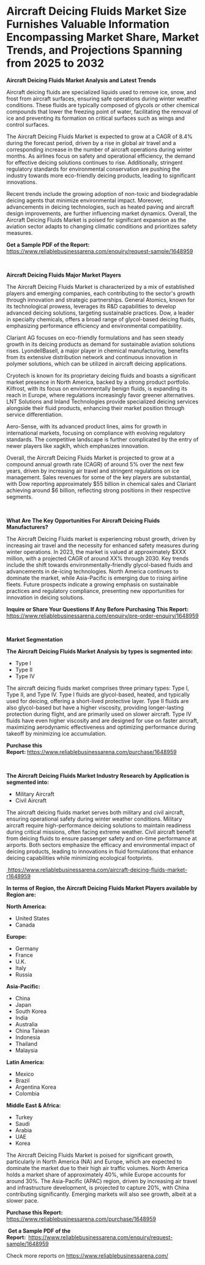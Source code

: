 <p><h1>Aircraft Deicing Fluids Market Size Furnishes Valuable Information Encompassing Market Share, Market Trends, and Projections Spanning from 2025 to 2032</h1></p><p><strong>Aircraft Deicing Fluids Market Analysis and Latest Trends</strong></p>
<p><p>Aircraft deicing fluids are specialized liquids used to remove ice, snow, and frost from aircraft surfaces, ensuring safe operations during winter weather conditions. These fluids are typically composed of glycols or other chemical compounds that lower the freezing point of water, facilitating the removal of ice and preventing its formation on critical surfaces such as wings and control surfaces.</p><p>The Aircraft Deicing Fluids Market is expected to grow at a CAGR of 8.4% during the forecast period, driven by a rise in global air travel and a corresponding increase in the number of aircraft operations during winter months. As airlines focus on safety and operational efficiency, the demand for effective deicing solutions continues to rise. Additionally, stringent regulatory standards for environmental conservation are pushing the industry towards more eco-friendly deicing products, leading to significant innovations.</p><p>Recent trends include the growing adoption of non-toxic and biodegradable deicing agents that minimize environmental impact. Moreover, advancements in deicing technologies, such as heated paving and aircraft design improvements, are further influencing market dynamics. Overall, the Aircraft Deicing Fluids Market is poised for significant expansion as the aviation sector adapts to changing climatic conditions and prioritizes safety measures.</p></p>
<p><strong>Get a Sample PDF of the Report:&nbsp;</strong> <a href="https://www.reliablebusinessarena.com/enquiry/request-sample/1648959?utm_campaign=3294&utm_medium=2&utm_source=Github&utm_content=ia&utm_term=01042025&utm_id=aircraft-deicing-fluids">https://www.reliablebusinessarena.com/enquiry/request-sample/1648959</a></p>
<p>&nbsp;</p>
<p><strong>Aircraft Deicing Fluids Major Market Players</strong></p>
<p><p>The Aircraft Deicing Fluids Market is characterized by a mix of established players and emerging companies, each contributing to the sector's growth through innovation and strategic partnerships. General Atomics, known for its technological prowess, leverages its R&D capabilities to develop advanced deicing solutions, targeting sustainable practices. Dow, a leader in specialty chemicals, offers a broad range of glycol-based deicing fluids, emphasizing performance efficiency and environmental compatibility.</p><p>Clariant AG focuses on eco-friendly formulations and has seen steady growth in its deicing products as demand for sustainable aviation solutions rises. LyondellBasell, a major player in chemical manufacturing, benefits from its extensive distribution network and continuous innovation in polymer solutions, which can be utilized in aircraft deicing applications.</p><p>Cryotech is known for its proprietary deicing fluids and boasts a significant market presence in North America, backed by a strong product portfolio. Kilfrost, with its focus on environmentally benign fluids, is expanding its reach in Europe, where regulations increasingly favor greener alternatives. LNT Solutions and Inland Technologies provide specialized deicing services alongside their fluid products, enhancing their market position through service differentiation.</p><p>Aero-Sense, with its advanced product lines, aims for growth in international markets, focusing on compliance with evolving regulatory standards. The competitive landscape is further complicated by the entry of newer players like xagklh, which emphasizes innovation.</p><p>Overall, the Aircraft Deicing Fluids Market is projected to grow at a compound annual growth rate (CAGR) of around 5% over the next few years, driven by increasing air travel and stringent regulations on ice management. Sales revenues for some of the key players are substantial, with Dow reporting approximately $55 billion in chemical sales and Clariant achieving around $6 billion, reflecting strong positions in their respective segments.</p></p>
<p>&nbsp;</p>
<p><strong>What Are The Key Opportunities For Aircraft Deicing Fluids Manufacturers?</strong></p>
<p><p>The Aircraft Deicing Fluids market is experiencing robust growth, driven by increasing air travel and the necessity for enhanced safety measures during winter operations. In 2023, the market is valued at approximately $XXX million, with a projected CAGR of around XX% through 2030. Key trends include the shift towards environmentally-friendly glycol-based fluids and advancements in de-icing technologies. North America continues to dominate the market, while Asia-Pacific is emerging due to rising airline fleets. Future prospects indicate a growing emphasis on sustainable practices and regulatory compliance, presenting new opportunities for innovation in deicing solutions.</p></p>
<p><strong>Inquire or Share Your Questions If Any Before Purchasing This Report:</strong> <a href="https://www.reliablebusinessarena.com/enquiry/pre-order-enquiry/1648959?utm_campaign=3294&utm_medium=2&utm_source=Github&utm_content=ia&utm_term=01042025&utm_id=aircraft-deicing-fluids">https://www.reliablebusinessarena.com/enquiry/pre-order-enquiry/1648959</a></p>
<p>&nbsp;</p>
<p><strong>Market Segmentation</strong></p>
<p><strong>The Aircraft Deicing Fluids Market Analysis by types is segmented into:</strong></p>
<p><ul><li>Type I</li><li>Type II</li><li>Type IV</li></ul></p>
<p><p>The aircraft deicing fluids market comprises three primary types: Type I, Type II, and Type IV. Type I fluids are glycol-based, heated, and typically used for deicing, offering a short-lived protective layer. Type II fluids are also glycol-based but have a higher viscosity, providing longer-lasting protection during flight, and are primarily used on slower aircraft. Type IV fluids have even higher viscosity and are designed for use on faster aircraft, maximizing aerodynamic effectiveness and optimizing performance during takeoff by minimizing ice accumulation.</p></p>
<p><strong>Purchase this Report:&nbsp;</strong><a href="https://www.reliablebusinessarena.com/purchase/1648959?utm_campaign=3294&utm_medium=2&utm_source=Github&utm_content=ia&utm_term=01042025&utm_id=aircraft-deicing-fluids">https://www.reliablebusinessarena.com/purchase/1648959</a></p>
<p>&nbsp;</p>
<p><strong>The Aircraft Deicing Fluids Market Industry Research by Application is segmented into:</strong></p>
<p><ul><li>Military Aircraft</li><li>Civil Aircraft</li></ul></p>
<p><p>The aircraft deicing fluids market serves both military and civil aircraft, ensuring operational safety during winter weather conditions. Military aircraft require high-performance deicing solutions to maintain readiness during critical missions, often facing extreme weather. Civil aircraft benefit from deicing fluids to ensure passenger safety and on-time performance at airports. Both sectors emphasize the efficacy and environmental impact of deicing products, leading to innovations in fluid formulations that enhance deicing capabilities while minimizing ecological footprints.</p></p>
<p><a href="https://www.reliablebusinessarena.com/aircraft-deicing-fluids-market-r1648959?utm_campaign=3294&utm_medium=2&utm_source=Github&utm_content=ia&utm_term=01042025&utm_id=aircraft-deicing-fluids">&nbsp;https://www.reliablebusinessarena.com/aircraft-deicing-fluids-market-r1648959</a></p>
<p><strong>In terms of Region, the Aircraft Deicing Fluids Market Players available by Region are:</strong></p>
<p>
    <p> <strong> North America: </strong>
        <ul>
            <li>United States</li>
            <li>Canada</li>
        </ul>
        </p> 
    <p> <strong> Europe: </strong>
        <ul>
            <li>Germany</li>
            <li>France</li>
            <li>U.K.</li>
            <li>Italy</li>
            <li>Russia</li>
        </ul>
        </p> 
    <p> <strong> Asia-Pacific: </strong>
        <ul>
            <li>China</li>
            <li>Japan</li>
            <li>South Korea</li>
            <li>India</li>
            <li>Australia</li>
            <li>China Taiwan</li>
            <li>Indonesia</li>
            <li>Thailand</li>
            <li>Malaysia</li>
        </ul>
        </p> 
    <p> <strong> Latin America: </strong>
        <ul>
            <li>Mexico</li>
            <li>Brazil</li>
            <li>Argentina Korea</li>
            <li>Colombia</li>
        </ul>
        </p> 
    <p> <strong> Middle East & Africa: </strong>
        <ul>
            <li>Turkey</li>
            <li>Saudi</li>
            <li>Arabia</li>
            <li>UAE</li>
            <li>Korea</li>
        </ul>
    </p>
    </p>
<p><p>The Aircraft Deicing Fluids Market is poised for significant growth, particularly in North America (NA) and Europe, which are expected to dominate the market due to their high air traffic volumes. North America holds a market share of approximately 40%, while Europe accounts for around 30%. The Asia-Pacific (APAC) region, driven by increasing air travel and infrastructure development, is projected to capture 20%, with China contributing significantly. Emerging markets will also see growth, albeit at a slower pace.</p></p>
<p><strong>Purchase this Report: </strong><a href="https://www.reliablebusinessarena.com/purchase/1648959?utm_campaign=3294&utm_medium=2&utm_source=Github&utm_content=ia&utm_term=01042025&utm_id=aircraft-deicing-fluids">https://www.reliablebusinessarena.com/purchase/1648959</a></p>
<p>&nbsp;<strong>Get a Sample PDF of the Report:&nbsp;&nbsp;</strong><a href="https://www.reliablebusinessarena.com/enquiry/request-sample/1648959?utm_campaign=3294&utm_medium=2&utm_source=Github&utm_content=ia&utm_term=01042025&utm_id=aircraft-deicing-fluids">https://www.reliablebusinessarena.com/enquiry/request-sample/1648959</a></p>
<p><strong></strong></p>
<p>Check more reports on <a href="https://www.reliablebusinessarena.com/?utm_campaign=3294&utm_medium=2&utm_source=Github&utm_content=ia&utm_term=01042025&utm_id=aircraft-deicing-fluids">https://www.reliablebusinessarena.com/</a></p>
